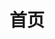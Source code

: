 ---
home: true
icon: home
title: 首页
heroImage: /logo.png
heroImageDark: /logoDark.png
actions:
  - text: 关于我们
    link: /server
    type: primary
  - text: 部署服务器
    link: /dev
    type: secondary

highlights:

  - header: 原版生存内容扩展
    description: 我们基于原版生存进行了大量内容扩展，让你的生存体验更加丰富！

    bgImageStyle:
      background-repeat: repeat
      background-size: initial
    features:
      - title: 地形生成修改
        icon: mound
        details: 为了匹配扩展之后的游戏内容，我们修改了部分生物的行为
      - title: 生物修改
        icon: fish
        details: 为了匹配扩展之后的游戏内容，我们修改了部分生物的行为


  - header: 开放的开发环境
    features:
      - title: Http-BOT
        icon: server
        details: 基于Http实现对文件进行读写操作，赋予了原版script-api更多的能力
        link: /dev/Http-BOT

      - title: 服务器源代码全部开源
        icon: file-code
        details: 服务器源代码全部开源，你可以在Github上找到我们的项目
        link: /server

      - title: 完善的开发文档
        icon: file
        details: 这里有完善的开发文档，可以帮助你快速上手开发

      - title: 基于script-api开发
        icon: file-lines
        details: 基于官方的script-api开发，随官方更新而更新，不用担心版本问题


---